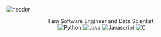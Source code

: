 ![header](https://capsule-render.vercel.app/api?type=slice&color=04aa6d&height=200&section=header&text=ChoLong02&fontSize=95)

<div align=center>I am Software Engineer and Data Scientist.</div>

<div align=center>
  <img alt="Python" src="https://img.shields.io/badge/Python-3776AB.svg?&style=for-the-badge&logo=Python&logoColor=white"/> <img alt="Java" src="https://img.shields.io/badge/Java-007396.svg?&style=for-the-badge&logo=Java&logoColor=white"/> <img alt="Javascript" src="https://img.shields.io/badge/Javascript-F7DF1E.svg?&style=for-the-badge&logo=Javascript&logoColor=white"/> <img alt="C" src="https://img.shields.io/badge/C-A8B9CC.svg?&style=for-the-badge&logo=C&logoColor=white"/>
</div>
